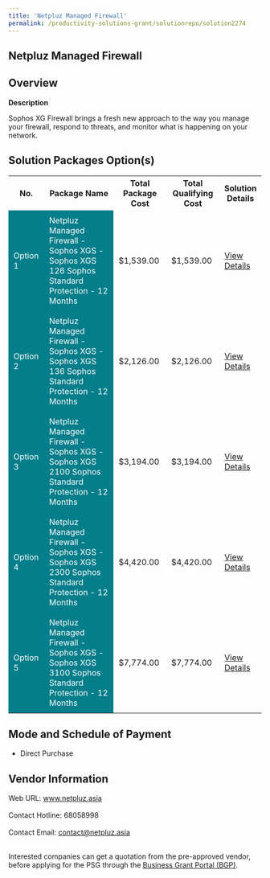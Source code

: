 ```yaml
---
title: 'Netpluz Managed Firewall'
permalink: /productivity-solutions-grant/solutionrepo/solution2274
---
```


## Netpluz Managed Firewall

## Overview

**Description**

Sophos XG Firewall brings a fresh new approach to the way you manage your firewall, respond to threats, and monitor what is happening on your network.

## Solution Packages Option(s)

<table>
<tr>
<th><b>No.</b></th>
<th><b>Package Name</b></th>
<th><b>Total Package Cost</b></th>
<th><b>Total Qualifying Cost</b></th>
<th><b>Solution Details</b></th>
</tr>
<tr>
<td style='padding: 10px; background-color: #037E8A; color: #FFFFFF;'>Option 1</td>
<td style='padding: 10px; background-color: #037E8A; color: #FFFFFF;'>Netpluz Managed Firewall  - Sophos XGS - Sophos XGS 126 Sophos Standard Protection - 12 Months</td>
<td style='padding: 10px;'>$1,539.00</td>
<td style='padding: 10px;'>$1,539.00</td>
<td style='padding: 10px;'><a href='https://www.gobusiness.gov.sg/images/psg/Desensitised_Netpluz_Asia_Annex_3_CR_wef_28_Oct_21_Part_1.pdf' target='_blank'>View Details</a></td>
</tr>
<tr>
<td style='padding: 10px; background-color: #037E8A; color: #FFFFFF;'>Option 2</td>
<td style='padding: 10px; background-color: #037E8A; color: #FFFFFF;'>Netpluz Managed Firewall  - Sophos XGS - Sophos XGS 136 Sophos Standard Protection - 12 Months</td>
<td style='padding: 10px;'>$2,126.00</td>
<td style='padding: 10px;'>$2,126.00</td>
<td style='padding: 10px;'><a href='https://www.gobusiness.gov.sg/images/psg/Desensitised_Netpluz_Asia_Annex_3_CR_wef_28_Oct_21_Part_2.pdf' target='_blank'>View Details</a></td>
</tr>
<tr>
<td style='padding: 10px; background-color: #037E8A; color: #FFFFFF;'>Option 3</td>
<td style='padding: 10px; background-color: #037E8A; color: #FFFFFF;'>Netpluz Managed Firewall  - Sophos XGS - Sophos XGS 2100 Sophos Standard Protection - 12 Months</td>
<td style='padding: 10px;'>$3,194.00</td>
<td style='padding: 10px;'>$3,194.00</td>
<td style='padding: 10px;'><a href='https://www.gobusiness.gov.sg/images/psg/Desensitised_Netpluz_Asia_Annex_3_CR_wef_28_Oct_21_Part_3.pdf' target='_blank'>View Details</a></td>
</tr>
<tr>
<td style='padding: 10px; background-color: #037E8A; color: #FFFFFF;'>Option 4</td>
<td style='padding: 10px; background-color: #037E8A; color: #FFFFFF;'>Netpluz Managed Firewall  - Sophos XGS - Sophos XGS 2300 Sophos Standard Protection - 12 Months</td>
<td style='padding: 10px;'>$4,420.00</td>
<td style='padding: 10px;'>$4,420.00</td>
<td style='padding: 10px;'><a href='https://www.gobusiness.gov.sg/images/psg/Desensitised_Netpluz_Asia_Annex_3_CR_wef_28_Oct_21_Part_4.pdf' target='_blank'>View Details</a></td>
</tr>
<tr>
<td style='padding: 10px; background-color: #037E8A; color: #FFFFFF;'>Option 5</td>
<td style='padding: 10px; background-color: #037E8A; color: #FFFFFF;'>Netpluz Managed Firewall  -  Sophos XGS - Sophos XGS 3100 Sophos Standard Protection - 12 Months</td>
<td style='padding: 10px;'>$7,774.00</td>
<td style='padding: 10px;'>$7,774.00</td>
<td style='padding: 10px;'><a href='https://www.gobusiness.gov.sg/images/psg/Desensitised_Netpluz_Asia_Annex_3_CR_wef_28_Oct_21_Part_5.pdf' target='_blank'>View Details</a></td>
</tr>
</table>

## Mode and Schedule of Payment

 - Direct Purchase

## Vendor Information

 Web URL: www.netpluz.asia <br><br>Contact Hotline: 68058998 <br><br>Contact Email: contact@netpluz.asia <br><br>

Interested companies can get a quotation from the pre-approved vendor, before applying for the PSG through the <a href='https://www.businessgrants.gov.sg/' target='_blank' rel='noopener'>Business Grant Portal (BGP)</a>.

<script src="/jquery/resize-tables.js"></script>
